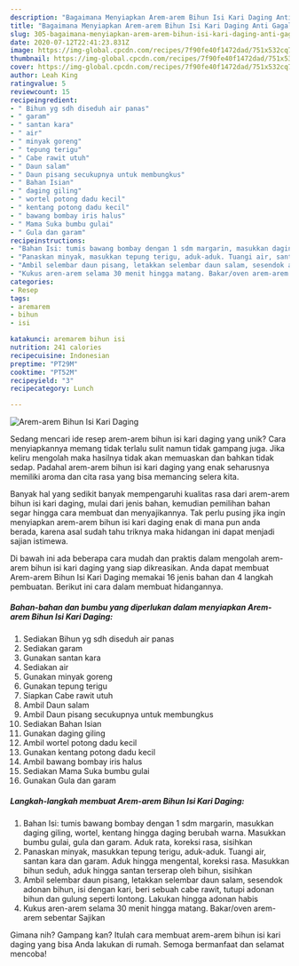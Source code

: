 ```yaml
---
description: "Bagaimana Menyiapkan Arem-arem Bihun Isi Kari Daging Anti Gagal"
title: "Bagaimana Menyiapkan Arem-arem Bihun Isi Kari Daging Anti Gagal"
slug: 305-bagaimana-menyiapkan-arem-arem-bihun-isi-kari-daging-anti-gagal
date: 2020-07-12T22:41:23.831Z
image: https://img-global.cpcdn.com/recipes/7f90fe40f1472dad/751x532cq70/arem-arem-bihun-isi-kari-daging-foto-resep-utama.jpg
thumbnail: https://img-global.cpcdn.com/recipes/7f90fe40f1472dad/751x532cq70/arem-arem-bihun-isi-kari-daging-foto-resep-utama.jpg
cover: https://img-global.cpcdn.com/recipes/7f90fe40f1472dad/751x532cq70/arem-arem-bihun-isi-kari-daging-foto-resep-utama.jpg
author: Leah King
ratingvalue: 5
reviewcount: 15
recipeingredient:
- " Bihun yg sdh diseduh air panas"
- " garam"
- " santan kara"
- " air"
- " minyak goreng"
- " tepung terigu"
- " Cabe rawit utuh"
- " Daun salam"
- " Daun pisang secukupnya untuk membungkus"
- " Bahan Isian"
- " daging giling"
- " wortel potong dadu kecil"
- " kentang potong dadu kecil"
- " bawang bombay iris halus"
- " Mama Suka bumbu gulai"
- " Gula dan garam"
recipeinstructions:
- "Bahan Isi: tumis bawang bombay dengan 1 sdm margarin, masukkan daging giling, wortel, kentang hingga daging berubah warna. Masukkan bumbu gulai, gula dan garam. Aduk rata, koreksi rasa, sisihkan"
- "Panaskan minyak, masukkan tepung terigu, aduk-aduk. Tuangi air, santan kara dan garam. Aduk hingga mengental, koreksi rasa. Masukkan bihun seduh, aduk hingga santan terserap oleh bihun, sisihkan"
- "Ambil selembar daun pisang, letakkan selembar daun salam, sesendok adonan bihun, isi dengan kari, beri sebuah cabe rawit, tutupi adonan bihun dan gulung seperti lontong. Lakukan hingga adonan habis"
- "Kukus aren-arem selama 30 menit hingga matang. Bakar/oven arem-arem sebentar Sajikan"
categories:
- Resep
tags:
- aremarem
- bihun
- isi

katakunci: aremarem bihun isi 
nutrition: 241 calories
recipecuisine: Indonesian
preptime: "PT29M"
cooktime: "PT52M"
recipeyield: "3"
recipecategory: Lunch

---
```



![Arem-arem Bihun Isi Kari Daging](https://img-global.cpcdn.com/recipes/7f90fe40f1472dad/751x532cq70/arem-arem-bihun-isi-kari-daging-foto-resep-utama.jpg)

Sedang mencari ide resep arem-arem bihun isi kari daging yang unik? Cara menyiapkannya memang tidak terlalu sulit namun tidak gampang juga. Jika keliru mengolah maka hasilnya tidak akan memuaskan dan bahkan tidak sedap. Padahal arem-arem bihun isi kari daging yang enak seharusnya memiliki aroma dan cita rasa yang bisa memancing selera kita.



Banyak hal yang sedikit banyak mempengaruhi kualitas rasa dari arem-arem bihun isi kari daging, mulai dari jenis bahan, kemudian pemilihan bahan segar hingga cara membuat dan menyajikannya. Tak perlu pusing jika ingin menyiapkan arem-arem bihun isi kari daging enak di mana pun anda berada, karena asal sudah tahu triknya maka hidangan ini dapat menjadi sajian istimewa.


Di bawah ini ada beberapa cara mudah dan praktis dalam mengolah arem-arem bihun isi kari daging yang siap dikreasikan. Anda dapat membuat Arem-arem Bihun Isi Kari Daging memakai 16 jenis bahan dan 4 langkah pembuatan. Berikut ini cara dalam membuat hidangannya.

<!--inarticleads1-->

##### Bahan-bahan dan bumbu yang diperlukan dalam menyiapkan Arem-arem Bihun Isi Kari Daging:

1. Sediakan  Bihun yg sdh diseduh air panas
1. Sediakan  garam
1. Gunakan  santan kara
1. Sediakan  air
1. Gunakan  minyak goreng
1. Gunakan  tepung terigu
1. Siapkan  Cabe rawit utuh
1. Ambil  Daun salam
1. Ambil  Daun pisang secukupnya untuk membungkus
1. Sediakan  Bahan Isian
1. Gunakan  daging giling
1. Ambil  wortel potong dadu kecil
1. Gunakan  kentang potong dadu kecil
1. Ambil  bawang bombay iris halus
1. Sediakan  Mama Suka bumbu gulai
1. Gunakan  Gula dan garam




<!--inarticleads2-->

##### Langkah-langkah membuat Arem-arem Bihun Isi Kari Daging:

1. Bahan Isi: tumis bawang bombay dengan 1 sdm margarin, masukkan daging giling, wortel, kentang hingga daging berubah warna. Masukkan bumbu gulai, gula dan garam. Aduk rata, koreksi rasa, sisihkan
1. Panaskan minyak, masukkan tepung terigu, aduk-aduk. Tuangi air, santan kara dan garam. Aduk hingga mengental, koreksi rasa. Masukkan bihun seduh, aduk hingga santan terserap oleh bihun, sisihkan
1. Ambil selembar daun pisang, letakkan selembar daun salam, sesendok adonan bihun, isi dengan kari, beri sebuah cabe rawit, tutupi adonan bihun dan gulung seperti lontong. Lakukan hingga adonan habis
1. Kukus aren-arem selama 30 menit hingga matang. Bakar/oven arem-arem sebentar Sajikan




Gimana nih? Gampang kan? Itulah cara membuat arem-arem bihun isi kari daging yang bisa Anda lakukan di rumah. Semoga bermanfaat dan selamat mencoba!

